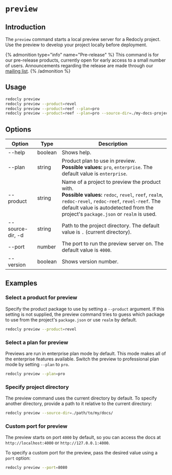 # `preview`

## Introduction

The `preview` command starts a local preview server for a Redocly project. Use the preview to develop your project locally before deployment.

{% admonition type="info" name="Pre-release" %}
This command is for our pre-release products, currently open for early access to a small number of users. Announcements regarding the release are made through our [mailing list](https://redocly.com/product-updates/).
{% /admonition %}

## Usage

```bash
redocly preview
redocly preview --product=revel
redocly preview --product=reef --plan=pro
redocly preview --product=reef --plan=pro --source-dir=./my-docs-project --port=4001
```

## Options

| Option           | Type    | Description                                                                                                                                                                                                                                     |
| ---------------- | ------- | ----------------------------------------------------------------------------------------------------------------------------------------------------------------------------------------------------------------------------------------------- |
| --help           | boolean | Shows help.                                                                                                                                                                                                                                     |
| --plan           | string  | Product plan to use in preview. <br/> **Possible values:** `pro`, `enterprise`. The default value is `enterprise`.                                                                                                                              |
| --product        | string  | Name of a project to preview the product with. <br/> **Possible values:** `redoc`, `revel`, `reef`, `realm`, `redoc-revel`, `redoc-reef`, `revel-reef`. The default value is autodetected from the project's `package.json` or `realm` is used. |
| --source-dir, -d | string  | Path to the project directory. The default value is `.` (current directory).                                                                                                                                                                    |
| --port           | number  | The port to run the preview server on. The default value is `4000`.                                                                                                                                                                             |
| --version        | boolean | Shows version number.                                                                                                                                                                                                                           |

## Examples

### Select a product for preview

Specify the product package to use by setting a `--product` argument.
If this setting is not supplied, the preview command tries to guess which package to use from the project's `package.json` or use `realm` by default.

```bash
redocly preview --product=revel
```

### Select a plan for preview

Previews are run in enterprise plan mode by default. This mode makes all of the enterprise features available.
Switch the preview to professional plan mode by setting `--plan` to `pro`.

```bash
redocly preview --plan=pro
```

### Specify project directory

The preview command uses the current directory by default. To specify another directory, provide a path to it relative to the current directory:

```bash
redocly preview --source-dir=./path/to/my/docs/
```

### Custom port for preview

The preview starts on port `4000` by default, so you can access the docs at `http://localhost:4000` or `http://127.0.0.1:4000`.

To specify a custom port for the preview, pass the desired value using a `port` option:

```bash
redocly preview --port=8080
```
